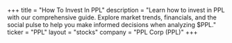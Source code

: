 +++
title = "How To Invest In PPL"
description = "Learn how to invest in PPL with our comprehensive guide. Explore market trends, financials, and the social pulse to help you make informed decisions when analyzing $PPL."
ticker = "PPL"
layout = "stocks"
company = "PPL Corp (PPL)"
+++

